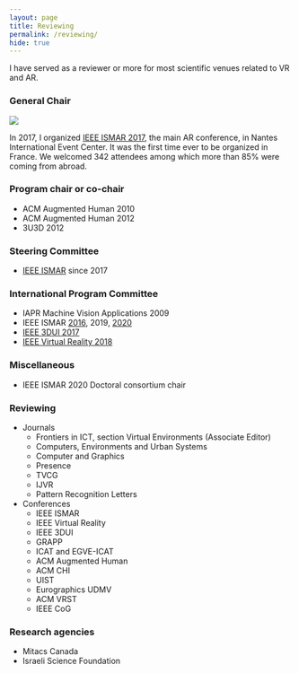 ```yaml
---
layout: page
title: Reviewing
permalink: /reviewing/
hide: true
---
```


I have served as a reviewer or more for most scientific venues related to VR and AR.

### General Chair
<img src="{{site.baseurl}}/assets/img/ismar17.png">

In 2017, I organized [IEEE ISMAR 2017](https://ismar2017.sciencesconf.org), the main AR conference, in Nantes International Event Center. It was the first time ever to be organized in France. We welcomed 342 attendees among which more than 85% were coming from abroad.

### Program chair or co-chair

- ACM Augmented Human 2010
- ACM Augmented Human 2012
- 3U3D 2012

### Steering Committee

- [IEEE ISMAR](http://ismar20.org/steering-committee/) since 2017


### International Program Committee

- IAPR Machine Vision Applications 2009
- IEEE ISMAR [2016](http://ismar2016.vgtc.org/s-t-program-committee.html), 2019, [2020](http://ismar20.org/scitech-committee/)
- [IEEE 3DUI 2017](http://3dui.org/2017/conference_committee.htm)
- [IEEE Virtual Reality 2018](http://ieeevr.org/2018/committees/program.html)

### Miscellaneous 

- IEEE ISMAR 2020 Doctoral consortium chair 
  
### Reviewing

- Journals
  - Frontiers in ICT, section Virtual Environments (Associate Editor)
  - Computers, Environments and Urban Systems
  - Computer and Graphics
  - Presence
  - TVCG
  - IJVR
  - Pattern Recognition Letters
- Conferences
  - IEEE ISMAR  
  - IEEE Virtual Reality
  - IEEE 3DUI
  - GRAPP
  - ICAT and EGVE-ICAT
  - ACM Augmented Human
  - ACM CHI
  - UIST
  - Eurographics UDMV
  - ACM VRST
  - IEEE CoG

### Research agencies

- Mitacs Canada
- Israeli Science Foundation
